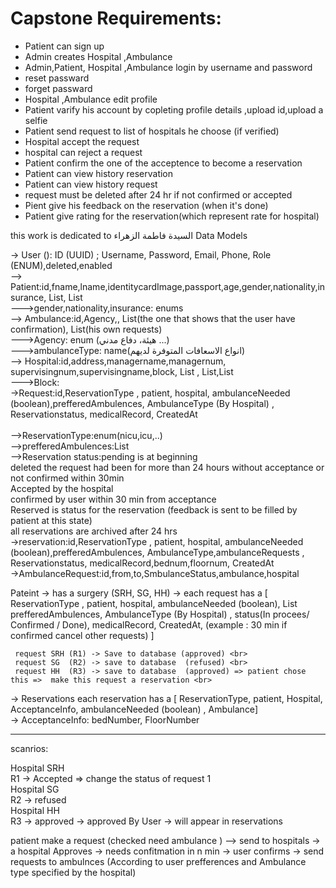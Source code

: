 # Capstone Requirements:
- Patient can sign up
- Admin creates Hospital ,Ambulance
- Admin,Patient, Hospital ,Ambulance login by username and password
- reset passward
- forget passward
- Hospital ,Ambulance edit profile
- Patient varify his account by copleting profile details ,upload id,upload a selfie
- Patient send request to list of hospitals he choose  (if verified)
- Hospital accept the request
- hospital can reject a request
- Patient confirm the one of the acceptence to become a reservation
- Patient can view history reservation
- Patient can view history request
- request must be deleted after 24 hr if not confirmed or accepted
- Pient give his feedback on the reservation (when it's done)
- Patient give rating for the reservation(which represent rate for hospital)


this work is dedicated to السيدة فاطمة الزهراء
Data Models

-> User (): ID (UUID) ; Username, Password, Email, Phone, Role (ENUM),deleted,enabled <br>
  --> Patient:id,fname,lname,identitycardImage,passport,age,gender,nationality,insurance, List<Reservations>, List<Requests> <br>
	--->gender,nationality,insurance: enums <br>
  --> Ambulance:id,Agency,<ambulanceType>, List<Reservations>(the one that shows that the user have confirmation), List<AmbularceRequests>(his own requests) <br>
	--->Agency: enum (هيئة، دفاع مدني ...) <br>
	--->ambulanceType: name(انواع الاسعافات المتوفرة لديهم) <br>
  --> Hospital:id,address,managername,managernum, supervisingnum,supervisingname,block, List<Reservations> , List<Requests>,List<ambulanceRequests> <br>
	--->Block:<Patients> <br>
->Request:id,ReservationType , patient, hospital, ambulanceNeeded (boolean),prefferedAmbulences, AmbulanceType (By Hospital) , Reservationstatus, medicalRecord, CreatedAt <br>		
	-->ReservationType:enum(nicu,icu,..) <br>
	-->prefferedAmbulences:List<AmbulncesAgency> <br>
	-->Reservation status:pending is at beginning <br>
				deleted the request had been for more than 24 hours without acceptance or not confirmed within 30min <br>
				Accepted by the hospital <br>
				confirmed by user within 30 min from acceptance <br>
				Reserved is status for the reservation (feedback is sent to be filled by patient at this state) <br>
				all reservations are archived after 24 hrs <br>
->reservation:id,ReservationType , patient, hospital, ambulanceNeeded (boolean),prefferedAmbulences, AmbulanceType,ambulanceRequests , Reservationstatus, medicalRecord,bednum,floornum, CreatedAt <br>
->AmbulanceRequest:id,from,to,SmbulanceStatus,ambulance,hospital <br>

Pateint -> has a surgery (SRH, SG, HH) -> each request has a  [ ReservationType , patient, hospital,  ambulanceNeeded (boolean), List<Ambulnces> prefferedAmbulences, AmbulanceType (By Hospital) , status(In procees/ Confirmed / Done), medicalRecord, CreatedAt,  (example : 30 min if confirmed cancel other requests) ]		<br>	

	 request SRH (R1) -> Save to database (approved) <br>
	 request SG  (R2) -> save to database  (refused) <br>
	 request HH  (R3) -> save to database  (approved) => patient chose this =>  make this request a reservation <br>

-> Reservations  each reservation has a [ ReservationType, patient, Hospital, AcceptanceInfo, ambulanceNeeded (boolean) ,  Ambulance] <br>
	-> AcceptanceInfo:  bedNumber, FloorNumber <br>

--------------------------------------------------------------------------------------------------------------------------------------------------------------
scanrios: <br>

Hospital SRH<br>
	R1 -> Accepted => change the status of request 1<br>
Hospital SG <br>
	R2 -> refused  <br>
Hospital HH <br>
	R3 -> approved -> approved By User -> will appear in reservations <br> 

patient make a request (checked need ambulance ) --> send to hospitals -> a hospital Approves -> needs confitmation in n min -> user confirms -> send requests to ambulnces (According to user prefferences and Ambulance type specified by the hospital)<br>
																					
